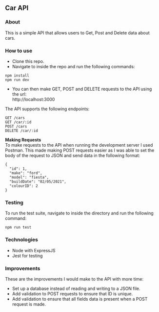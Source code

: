 ## Car API ##

### About ### 
This is a simple API that allows users to Get, Post and Delete data about cars. 

### How to use ###
 - Clone this repo.  
 - Navigate to inside the repo and run the following commands:
 ```
 npm install  
 npm run dev  
 ```
  - You can then make GET, POST and DELETE requests to the API using the url:  
  http://localhost:3000

  The API supports the following endpoints: 
  ```
  GET /cars
  GET /car/:id
  POST /cars
  DELETE /car/:id
  ```

**Making Requests**  
To make requests to the API when running the development server I used Postman. This made making POST requests easier as I was able to set the body of the request to JSON and send data in the following format: 
```
{
  "id": 1,
  "make": "ford",
  "model": "fiesta",
  "buildDate": "02/05/2021",
  "colourID": 2
}
```

### Testing ###
To run the test suite, navigate to inside the directory and run the following command:   
``` 
npm run test 
```

### Technologies ###
 - Node with ExpressJS 
 - Jest for testing 

### Improvements ###
These are the improvements I would make to the API with more time:
  - Set up a database instead of reading and writing to a JSON file.
  - Add validation to POST requests to ensure that ID is unique.
  - Add validation to ensure that all fields data is present when a POST request is made.
